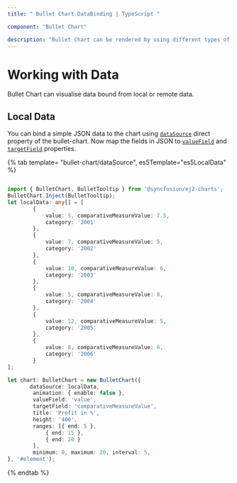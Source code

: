 ```yaml
---
title: " Bullet Chart DataBinding | TypeScript "

component: "Bullet Chart"

description: "Bullet Chart can be rendered by using different types of data source. They are called local data, remote data. "
---
```

<!-- markdownlint-disable MD036 -->

# Working with Data

Bullet Chart can visualise data bound from local or remote data.

## Local Data

You can bind a simple JSON data to the chart using
[`dataSource`](../api/bullet-chart/) direct property of the bullet-chart. Now map the fields in
JSON to [`valueField`](../api/bullet-chart/#valueField-string) and [`targetField`](../api/bullet-chart/#targetField-string) properties.

{% tab template= "bullet-chart/dataSource", es5Template="es5LocalData" %}

```typescript

import { BulletChart, BulletTooltip } from '@syncfusion/ej2-charts';
BulletChart.Inject(BulletTooltip);
let localData: any[] = [
        {
            value: 5, comparativeMeasureValue: 7.5,
            category: '2001'
        },
        {
            value: 7, comparativeMeasureValue: 5,
            category: '2002'
        },
        {
            value: 10, comparativeMeasureValue: 6,
            category: '2003'
        },
        {
            value: 5, comparativeMeasureValue: 8,
            category: '2004'
        },
        {
            value: 12, comparativeMeasureValue: 5,
            category: '2005'
        },
        {
            value: 8, comparativeMeasureValue: 6,
            category: '2006'
        }
];

let chart: BulletChart = new BulletChart({
       dataSource: localData,
        animation: { enable: false },
        valueField: 'value',
        targetField: 'comparativeMeasureValue',
        title: 'Profit in %',
        height: '400',
        ranges: [{ end: 5 },
            { end: 15 },
            { end: 20 }
        ],
        minimum: 0, maximum: 20, interval: 5,
}, '#element');

```

{% endtab %}